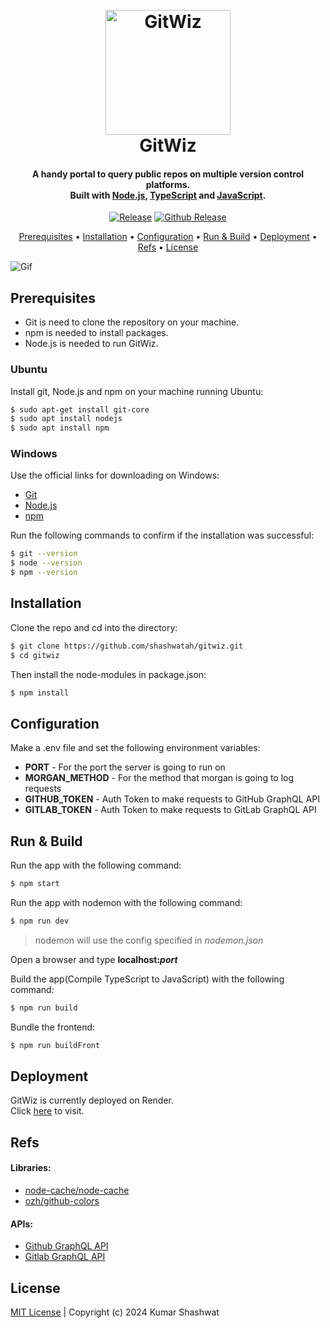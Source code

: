 <h1 align="center">
  <br>
  <img src="https://raw.githubusercontent.com/shashwatah/gitwiz/main/src/public/images/png/icon.png" alt="GitWiz" width="200">
  <br>
  GitWiz
  <br>
</h1>

<h4 align="center">
A handy portal to query public repos on multiple version control platforms.
<br/>
Built with <a href="https://nodejs.org/en/">Node.js</a>, <a href="https://www.typescriptlang.org/">TypeScript</a> and <a href="https://developer.mozilla.org/en-US/docs/Web/JavaScript">JavaScript</a>.
</h4>

<p align="center">
  <a href="LICENSE"><img alt="Release" src="https://img.shields.io/badge/license-MIT-green"></a>  
  <a href="https://github.com/shashwatah/gitwiz/releases/tag/v1.2"><img alt="Github Release" src="https://img.shields.io/badge/release-v1.2-blue"></a>
</p>

<p align="center">
  <a href="#prerequisites">Prerequisites</a> •
  <a href="#installation">Installation</a> •
  <a href="#configuration">Configuration</a> •
  <a href="#run--build">Run & Build</a> •
  <a href="#deployment">Deployment</a> •
  <a href="#refs">Refs</a> •
  <a href="#license">License</a>
</p>

<img alt="Gif" src="https://raw.githubusercontent.com/shashwatah/gitwiz/master/src/public/images/other/gitwiz.gif">

## Prerequisites

- Git is need to clone the repository on your machine.
- npm is needed to install packages.
- Node.js is needed to run GitWiz.

### Ubuntu

Install git, Node.js and npm on your machine running Ubuntu:

```bash
$ sudo apt-get install git-core
$ sudo apt install nodejs
$ sudo apt install npm
```
### Windows 

Use the official links for downloading on Windows:

- [Git](https://git-scm.com/)
- [Node.js](https://nodejs.org/en/download/)
- [npm](https://www.npmjs.com/get-npm)

Run the following commands to confirm if the installation was successful:

```bash
$ git --version
$ node --version
$ npm --version 
```

## Installation

Clone the repo and cd into the directory: 

```bash
$ git clone https://github.com/shashwatah/gitwiz.git
$ cd gitwiz 
```

Then install the node-modules in package.json:

```bash
$ npm install
```

## Configuration 

Make a .env file and set the following environment variables: 
- **PORT** - For the port the server is going to run on
- **MORGAN_METHOD** - For the method that morgan is going to log requests
- **GITHUB_TOKEN** - Auth Token to make requests to GitHub GraphQL API
- **GITLAB_TOKEN** - Auth Token to make requests to GitLab GraphQL API

## Run & Build

Run the app with the following command:

```bash
$ npm start
```

Run the app with nodemon with the following command:

```bash
$ npm run dev
```
> nodemon will use the config specified in *nodemon.json*

Open a browser and type **localhost:_port_**

Build the app(Compile TypeScript to JavaScript) with the following command:

```bash
$ npm run build
```

Bundle the frontend: 

```bash
$ npm run buildFront
```

## Deployment 

GitWiz is currently deployed on Render.
<br/>
Click [here](https://gitwiz.onrender.com/) to visit.

## Refs

#### Libraries:

- [node-cache/node-cache](https://github.com/node-cache/node-cache)
- [ozh/github-colors](https://github.com/ozh/github-colors)

#### APIs:

- [Github GraphQL API](https://developer.github.com/v4/)
- [Gitlab GraphQL API](https://docs.gitlab.com/ee/api/graphql/)

## License

[MIT License](https://github.com/shashwatah/gitwiz/blob/master/LICENSE) | Copyright (c) 2024 Kumar Shashwat
